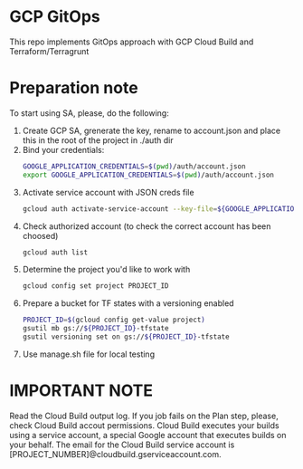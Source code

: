 # GCP GitOps 
This repo implements GitOps approach with GCP Cloud Build and Terraform/Terragrunt

# Preparation note 
To start using SA, please, do the following:

1. Create GCP SA, grenerate the key, rename to account.json and place this in the root of the project in ./auth dir
2. Bind your credentials:
   ```sh
   GOOGLE_APPLICATION_CREDENTIALS=$(pwd)/auth/account.json
   export GOOGLE_APPLICATION_CREDENTIALS=$(pwd)/auth/account.json
   ```
3. Activate service account with JSON creds file
   ```sh
   gcloud auth activate-service-account --key-file=${GOOGLE_APPLICATION_CREDENTIALS}
   ```
4. Check authorized account (to check the correct account has been choosed)
   ```sh
   gcloud auth list
   ```
5. Determine the project you'd like to work with
   ```sh
   gcloud config set project PROJECT_ID
   ```
6. Prepare a bucket for TF states with a versioning enabled
   ```sh
   PROJECT_ID=$(gcloud config get-value project)
   gsutil mb gs://${PROJECT_ID}-tfstate
   gsutil versioning set on gs://${PROJECT_ID}-tfstate
   ```
7. Use manage.sh file for local testing

# IMPORTANT NOTE
Read the Cloud Build output log. If you job fails on the Plan step, please, check Cloud Build accout permissions.
Cloud Build executes your builds using a service account, a special Google account that executes builds on your behalf. The email for the Cloud Build service account is [PROJECT_NUMBER]@cloudbuild.gserviceaccount.com.
